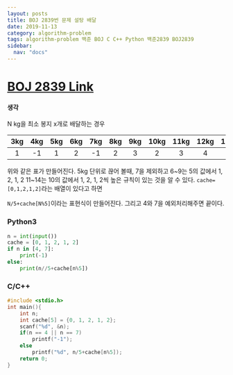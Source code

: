 ```yaml
---
layout: posts
title: BOJ 2839번 문제 설탕 배달
date: 2019-11-13
category: algorithm-problem
tags: algorithm-problem 백준 BOJ C C++ Python 백준2839 BOJ2839
sidebar:
  nav: "docs"
---
```

# [BOJ 2839 Link](https://www.acmicpc.net/problem/2839)
#### 생각

N kg을 최소 봉지 x개로 배달하는 경우

| 3kg  | 4kg  | 5kg  | 6kg  | 7kg  | 8kg  | 9kg  | 10kg | 11kg | 12kg | 13kg | 14kg | 15kg |
| :--: | :--: | :--: | :--: | :--: | :--: | :--: | :--: | :--: | :--: | :--: | :--: | :--: |
|  1   |  -1  |  1   |  2   |  -1  |  2   |  3   |  2   |  3   |  4   |  3   |  4   |  3   |

위와 같은 표가 만들어진다. 5kg 단위로 끊어 볼때, 7을 제외하고 6~9는 5의 값에서 1, 2, 1, 2 11~14는 10의 값에서 1, 2, 1, 2씩 높은 규칙이 있는 것을 알 수 있다. `cache=[0,1,2,1,2]`라는 배열이 있다고 하면

`N/5+cache[N%5]`이라는 표현식이 만들어진다. 그리고 4와 7을 예외처리해주면 끝이다.

### Python3
```python
n = int(input())
cache = [0, 1, 2, 1, 2]
if n in [4, 7]:
    print(-1)
else:
    print(n//5+cache[n%5])
```
### C/C++
```c++
#include <stdio.h>
int main(){
    int n;
    int cache[5] = {0, 1, 2, 1, 2};
    scanf("%d", &n);
    if(n == 4 || n == 7)
        printf("-1");
    else
        printf("%d", n/5+cache[n%5]);
    return 0;
}
```

